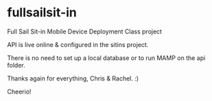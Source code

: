 fullsailsit-in
==============

Full Sail Sit-in Mobile Device Deployment Class project


API is live online & configured in the sitins project.

There is no need to set up a local database or to run MAMP on the api folder.


Thanks again for everything, Chris & Rachel.
:)

Cheerio!
